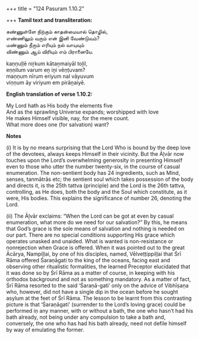 +++
title = "124 Pasuram 1.10.2"

+++
**Tamil text and transliteration:**

கண்ணுள்ளே நிற்கும் காதன்மையால் தொழில்,  
எண்ணிலும் வரும் என் இனி வேண்டுவம்?  
மண்ணும் நீரும் எரியும் நல் வாயுவும்  
விண்ணும் ஆய் விரியும் எம் பிரானையே.

kaṇṇuḷḷē niṟkum kātaṉmaiyāl toḻil,  
eṇṇilum varum eṉ iṉi vēṇṭuvam?  
maṇṇum nīrum eriyum nal vāyuvum  
viṇṇum āy viriyum em pirāṉaiyē.

**English translation of verse 1.10.2:**

My Lord hath as His body the elements five  
And as the sprawling Universe expands; worshipped with love  
He makes Himself visible, nay, for the mere count.  
What more does one (for salvation) want?

**Notes**

\(i\) It is by no means surprising that the Lord Who is bound by the deep love of the devotees, always keeps Himself in their vicinity. But the Āḻvār now touches upon the Lord’s overwhelming generosity in presenting Himself even to those who utter the number twenty-six, in the course of casual enumeration. The non-sentient body has 24 ingredients, such as Mind, senses, tanmātrās etc; the sentient soul which takes possession of the body and directs it, is the 25th tattva (principle) and the Lord is the 26th tattva, controlling, as He does, both the body and the Soul which constitute, as it were, His bodies. This explains the significance of number 26, denoting the Lord.

\(ii\) The Āḻvār exclaims: “When the Lord can be got at even by casual enumeration, what more do we need for our salvation?” By this, he means that God’s grace is the sole means of salvation and nothing is needed on our part. There are no special conditions supporting His grace which operates unasked and unaided. What is wanted is non-resistance or nonrejection when Grace is offered. When it was pointed out to the great Ācārya, Nampiḷḷai, by one of his disciples, named, Vēlveṭṭippiḷḷai that Śrī Rāma offered Śaraṇāgati to the king of the oceans, facing east and observing other ritualistic formalities, the learned Preceptor elucidated that it was done so by Śrī Rāma as a matter of course, in keeping with his orthodox background and not as something mandatory. As a matter of fact, Śrī Rāma resorted to the said ‘Śaraṇā-gati’ only on the advice of Vibhīṣaṇa who, however, did not have a single dip in the ocean before he sought asylum at the feet of Śrī Rāma. The lesson to be learnt from this contrasting picture is that ‘Śaraṇāgati’ (surrender to the Lord’s loving grace) could be performed iṇ any manner, with or without a bath, the one who hasn’t had his bath already, not being under any compulsion to take a bath and, conversely, the one who has had his bath already, need not defile himself by way of emulating the former.


